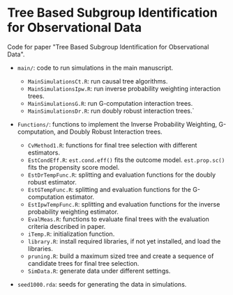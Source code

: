# Tree Based Subgroup Identification for Observational Data

Code for paper "Tree Based Subgroup Identification for Observational Data".

* `main/`: code to run simulations in the main manuscript.
  + `MainSimulationsCt.R`: run causal tree algorithms.
  + `MainSimulationsIpw.R`: run inverse probability weighting interaction trees.
  + `MainSimulationsG.R`: run G-computation interaction trees.
  + `MainSimulationsDr.R`: run doubly robust interaction trees.`
  
* `Functions/`: functions to implement the Inverse Probability Weighting, G-computation, and Doubly Robust Interaction trees.
  + `CvMethod1.R`: functions for final tree selection with different estimators. 
  + `EstCondEff.R`: `est.cond.eff()` fits the outcome model. `est.prop.sc()` fits the propensity score model.
  + `EstDrTempFunc.R`: splitting and evaluation functions for the doubly robust estimator.
  + `EstGTempFunc.R`: splitting and evaluation functions for the G-computation estimator.
  + `EstIpwTempFunc.R`: splitting and evaluation functions for the inverse probability weighting estimator.
  + `EvalMeas.R`: functions to evaluate final trees with the evaluation criteria described in paper.
  + `iTemp.R`: initialization function.
  + `library.R`: install required libraries, if not yet installed, and load the libraries.
  + `pruning.R`: build a maximum sized tree and create a sequence of candidate trees for final tree selection.
  + `SimData.R`: generate data under different settings.

* `seed1000.rda`: seeds for generating the data in simulations.
